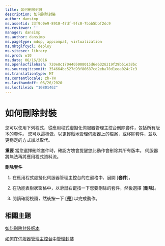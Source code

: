 ```yaml
---
title: 如何刪除封裝
description: 如何刪除封裝
author: dansimp
ms.assetid: 23f9c0e9-8910-47df-9fc0-7bbb5bbf2dc9
ms.reviewer: ''
manager: dansimp
ms.author: dansimp
ms.pagetype: mdop, appcompat, virtualization
ms.mktglfcycl: deploy
ms.sitesec: library
ms.prod: w10
ms.date: 06/16/2016
ms.openlocfilehash: 720e8c1704405008015d6e6328219f29b51e38bc
ms.sourcegitcommit: 354664bc527d93f80687cd2eba70d1eea024c7c3
ms.translationtype: MT
ms.contentlocale: zh-TW
ms.lasthandoff: 06/26/2020
ms.locfileid: "10801462"
---
```

# 如何刪除封裝


您可以使用下列程式，從應用程式虛擬化伺服器管理主控台刪除套件，包括所有版本的套件。 您可以這樣做，以更輕鬆地管理伺服器上的檔案，或移除套件，並以更穩定的方式加以取代。

**重要** 當您選擇刪除套件時，確認方塊會提醒您此動作會刪除其所有版本。 伺服器將無法再將應用程式資料流。

 

**刪除套件**

1.  在應用程式虛擬化伺服器管理主控台的左窗格中，展開 [**套件**]。

2.  在功能表樹狀窗格中，以滑鼠右鍵按一下您要刪除的套件，然後選擇 [**刪除**]。

3.  閱讀確認視窗，然後按一下 **[是]** 以完成動作。

## 相關主題


[如何刪除封裝版本](how-to-delete-a-package-version.md)

[如何在伺服器管理主控台中管理封裝](how-to-manage-packages-in-the-server-management-console.md)

 

 





